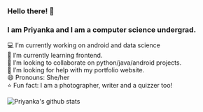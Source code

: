 ### Hello there! 👋
### I am Priyanka and I am a computer science undergrad.

<!--
**thakran14/thakran14** is a ✨ _special_ ✨ repository because its `README.md` (this file) appears on your GitHub profile.
--->
:computer: I’m currently working on android and data science <br>
🌱 I’m currently learning frontend. <br>
:handshake: I’m looking to collaborate on python/java/android projects. <br>
🤔 I’m looking for help with my portfolio website. <br>
😄 Pronouns: She/her <br>
:star: Fun fact: I am a photographer, writer and a quizzer too!


![Priyanka's github stats](https://github-readme-stats.vercel.app/api?username=thakran14&show_icons=true&theme=radical)
